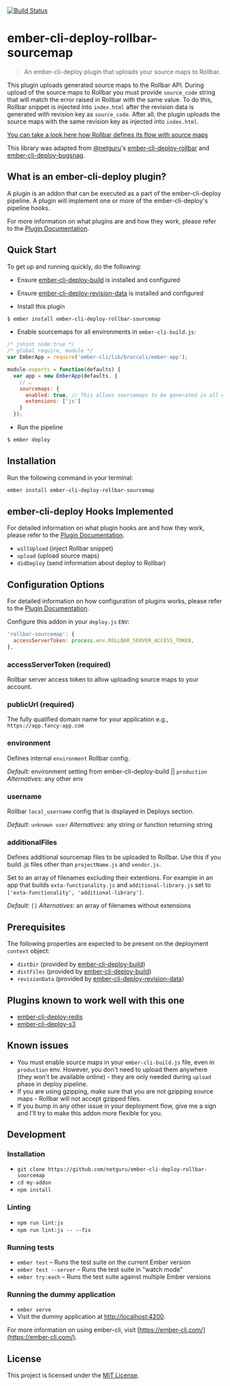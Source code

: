 [![Build Status](https://travis-ci.org/netguru/ember-cli-deploy-rollbar-sourcemap.svg?branch=master)](https://travis-ci.org/netguru/ember-cli-deploy-rollbar-sourcemap)

# ember-cli-deploy-rollbar-sourcemap

> An ember-cli-deploy plugin that uploads your source maps to Rollbar.

This plugin uploads generated source maps to the Rollbar API. During upload of the source maps to Rollbar you must provide `source_code` string that will match the error raised in Rollbar with the same value. To do this, Rollbar snippet is injected into `index.html` after the revision data is generated with revision key as `source_code`. After all, the plugin uploads the source maps with the same revision key as injected into `index.html`.

[You can take a look here how Rollbar defines its flow with source maps][5]

This library was adapted from [@netguru](https://github.com/netguru)'s [ember-cli-deploy-rollbar](https://github.com/netguru/ember-cli-deploy-rollbar)
and [ember-cli-deploy-bugsnag](https://github.com/IcarusWorks/ember-cli-deploy-bugsnag).

## What is an ember-cli-deploy plugin?

A plugin is an addon that can be executed as a part of the ember-cli-deploy pipeline. A plugin will implement one or more of the ember-cli-deploy's pipeline hooks.

For more information on what plugins are and how they work, please refer to the [Plugin Documentation][1].

## Quick Start
To get up and running quickly, do the following:

- Ensure [ember-cli-deploy-build][2] is installed and configured
- Ensure [ember-cli-deploy-revision-data][4] is installed and configured

- Install this plugin

```bash
$ ember install ember-cli-deploy-rollbar-sourcemap
```

- Enable sourcemaps for all environments in `ember-cli-build.js`:

```js
/* jshint node:true */
/* global require, module */
var EmberApp = require('ember-cli/lib/broccoli/ember-app');

module.exports = function(defaults) {
  var app = new EmberApp(defaults, {
    // …
    sourcemaps: {
      enabled: true, // This allows sourcemaps to be generated in all environments
      extensions: ['js']
    }
  });
```

- Run the pipeline

```bash
$ ember deploy
```

## Installation
Run the following command in your terminal:

```bash
ember install ember-cli-deploy-rollbar-sourcemap
```

## ember-cli-deploy Hooks Implemented

For detailed information on what plugin hooks are and how they work, please refer to the [Plugin Documentation][6].

- `willUpload` (inject Rollbar snippet)
- `upload` (upload source maps)
- `didDeploy` (send information about deploy to Rollbar)

## Configuration Options

For detailed information on how configuration of plugins works, please refer to the [Plugin Documentation][7].

Configure this addon in your `deploy.js` `ENV`:

```js
'rollbar-sourcemap': {
  accessServerToken: process.env.ROLLBAR_SERVER_ACCESS_TOKEN,
},
```

### accessServerToken (required)

Rollbar server access token to allow uploading source maps to your account.

### publicUrl (required)

The fully qualified domain name for your application e.g., `https://app.fancy-app.com`

### environment

Defines internal `environment` Rollbar config.

*Default:* environment setting from ember-cli-deploy-build || `production`
*Alternatives:* any other env

### username

Rollbar `local_username` config that is displayed in Deploys section.

*Default:* `unknown user`
*Alternatives:* any string or function returning string

### additionalFiles

Defines additional sourcemap files to be uploaded to Rollbar. Use this if you build .js files other than `projectName.js` and `vendor.js`.

Set to an array of filenames excluding their extentions. For example in an app that builds `exta-functionality.js` and `additional-library.js` set to `['exta-functionality', 'additional-library']`.

*Default:* `[]`
*Alternatives:* an array of filenames without extensions

## Prerequisites

The following properties are expected to be present on the deployment `context` object:

- `distDir`      (provided by [ember-cli-deploy-build][2])
- `distFiles`    (provided by [ember-cli-deploy-build][2])
- `revisionData` (provided by [ember-cli-deploy-revision-data][4])

## Plugins known to work well with this one

* [ember-cli-deploy-redis](https://github.com/ember-cli-deploy/ember-cli-deploy-redis)
* [ember-cli-deploy-s3](https://github.com/ember-cli-deploy/ember-cli-deploy-s3)

## Known issues
* You must enable source maps in your `ember-cli-build.js` file, even in `production` env. However, you don't need to upload them anywhere (they won't be available online) - they are only needed during `upload` phase in deploy pipeline.
* If you are using gzipping, make sure that you are not gzipping source maps - Rollbar will not accept gzipped files.
* If you bump in any other issue in your deployment flow, give me a sign and I'll try to make this addon more flexible for you.

## Development

### Installation

* `git clone https://github.com/netguru/ember-cli-deploy-rollbar-sourcemap`
* `cd my-addon`
* `npm install`

### Linting

* `npm run lint:js`
* `npm run lint:js -- --fix`

### Running tests

* `ember test` – Runs the test suite on the current Ember version
* `ember test --server` – Runs the test suite in "watch mode"
* `ember try:each` – Runs the test suite against multiple Ember versions

### Running the dummy application

* `ember serve`
* Visit the dummy application at [http://localhost:4200](http://localhost:4200).

For more information on using ember-cli, visit [https://ember-cli.com/](https://ember-cli.com/).

License
------------------------------------------------------------------------------

This project is licensed under the [MIT License](LICENSE.md).

[1]: http://ember-cli-deploy.com/docs/v0.6.x/ "Plugin Documentation"
[2]: https://github.com/ember-cli-deploy/ember-cli-deploy-build "ember-cli-deploy-build"
[3]: https://github.com/ember-cli/ember-cli-deploy "ember-cli-deploy"
[4]: https://github.com/ember-cli-deploy/ember-cli-deploy-revision-data "ember-cli-deploy-revision-data"
[5]: https://rollbar.com/docs/source-maps/ "Rollbar Documentation"
[6]: http://ember-cli-deploy.com/docs/v0.6.x/pipeline-hooks/ "Plugin Documentation"
[7]: http://ember-cli-deploy.com/docs/v0.6.x/configuration-overview/ "Plugin Documentation"
